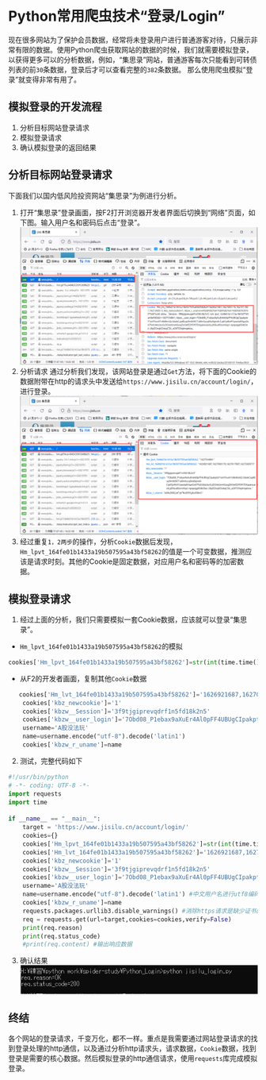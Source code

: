 # Python常用爬虫技术“登录/Login”

现在很多网站为了保护会员数据，经常将未登录用户进行普通游客对待，只展示非常有限的数据。使用Python爬虫获取网站的数据的时候，我们就需要模拟登录，以获得更多可以的分析数据，例如，“集思录”网站，普通游客每次只能看到可转债列表的前`30`条数据，登录后才可以查看完整的`382`条数据。
那么使用爬虫模拟“登录”就变得非常有用了。

## 模拟登录的开发流程
1. 分析目标网站登录请求
2. 模拟登录请求
3. 确认模拟登录的返回结果

## 分析目标网站登录请求
下面我们以国内低风险投资网站“集思录”为例进行分析。

1. 打开“集思录”登录画面，按F2打开浏览器开发者界面后切换到“网络”页面，如下图。输入用户名和密码后点击“登录”。
![登录请求](jisilu_login1.png)
2. 分析请求
通过分析我们发现，该网站登录是通过`Get`方法，将下面的Cookie的数据附带在http的请求头中发送给`https://www.jisilu.cn/account/login/`，进行登录。
![登录请求头中的Cookie](jisilu_login2.png)
3. 经过重复`1，2两步`的操作，分析`Cookie`数据后发现，`Hm_lpvt_164fe01b1433a19b507595a43bf58262`的值是一个可变数据，推测应该是请求时刻。其他的Cookie是固定数据，对应用户名和密码等的加密数据。

## 模拟登录请求
1. 经过上面的分析，我们只需要模拟一套Cookie数据，应该就可以登录“集思录”。
* `Hm_lpvt_164fe01b1433a19b507595a43bf58262`的模拟
```python
cookies['Hm_lpvt_164fe01b1433a19b507595a43bf58262']=str(int(time.time()))
```
* 从F2的开发者画面，复制其他`Cookie`数据
```python
   cookies['Hm_lvt_164fe01b1433a19b507595a43bf58262']='1626921687,1627000170,1627017807,1627260573'
    cookies['kbz_newcookie']='1'
    cookies['kbzw__Session']='3f9tjgiprevqdrf1n5fd18k2n5'
    cookies['kbzw__user_login']='7Obd08_P1ebax9aXuEr4Al0pFF4UBUgCIpakptzY1enY5unX1r6bl6mt2c3dobCap8Sup9mtk9KT1a6lmtucqMatlqiro6-Cq47p4tnH1peola6VqaiUs47FotLWoLbo5uDO4sKmrKGogZi43efZ2PDfl7DKgainoaickLjd56udtIzvmKqcl-npspqgj6SilbDez-LRpZOnqKOokqCSlL_e297S5tqlmqelow..'
    username='A股没法玩'
    name=username.encode("utf-8").decode('latin1')
    cookies['kbzw_r_uname']=name
```
2. 测试，完整代码如下
```python
#!/usr/bin/python
# -*- coding: UTF-8 -*-
import requests
import time

if __name__ == "__main__":
    target = 'https://www.jisilu.cn/account/login/'
    cookies={}
    cookies['Hm_lpvt_164fe01b1433a19b507595a43bf58262']=str(int(time.time()))
    cookies['Hm_lvt_164fe01b1433a19b507595a43bf58262']='1626921687,1627000170,1627017807,1627260573'
    cookies['kbz_newcookie']='1'
    cookies['kbzw__Session']='3f9tjgiprevqdrf1n5fd18k2n5'
    cookies['kbzw__user_login']='7Obd08_P1ebax9aXuEr4Al0pFF4UBUgCIpakptzY1enY5unX1r6bl6mt2c3dobCap8Sup9mtk9KT1a6lmtucqMatlqiro6-Cq47p4tnH1peola6VqaiUs47FotLWoLbo5uDO4sKmrKGogZi43efZ2PDfl7DKgainoaickLjd56udtIzvmKqcl-npspqgj6SilbDez-LRpZOnqKOokqCSlL_e297S5tqlmqelow..'
    username='A股没法玩'
    name=username.encode("utf-8").decode('latin1') #中文用户名进行utf8编码
    cookies['kbzw_r_uname']=name
    requests.packages.urllib3.disable_warnings() #消除https请求是缺少证书的警告
    req = requests.get(url=target,cookies=cookies,verify=False)
    print(req.reason)
    print(req.status_code)
    #print(req.content) #输出响应数据
```
3. 确认结果
![登录请求的结果](jisilu_login_result.png)

## 终结
各个网站的登录请求，千变万化，都不一样。重点是我需要通过网站登录请求的找到登录处理的http通信，以及通过分析http请求头，请求数据，`Cookie`数据，找到登录是需要的核心数据。然后模拟登录的http通信请求，使用`requests`库完成模拟登录。
